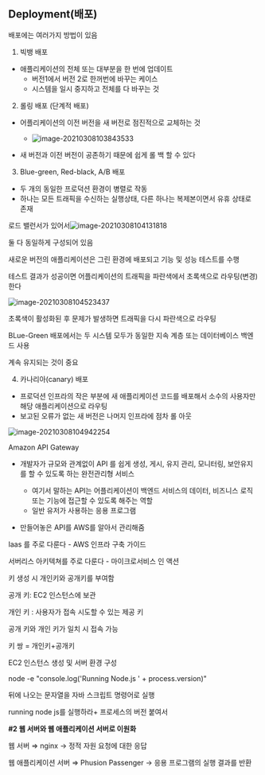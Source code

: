 ## Deployment(배포)

배포에는 여러가지 방법이 있음

1. 빅뱅 배포

- 애플리케이션의 전체 또는 대부분을 한 번에 업데이트
  - 버전1에서 버전 2로 한꺼번에 바꾸는 케이스
  - 시스템을 일시 중지하고 전체를 다 바꾸는 것

2. 롤링 배포 (단계적 배포)

- 어플리케이션의 이전 버전을 새 버전로 점진적으로 교체하는 것
  - ![image-20210308103843533](C:\Users\MIN\AppData\Roaming\Typora\typora-user-images\image-20210308103843533.png)

- 새 버전과 이전 버전이 공존하기 때문에 쉽게 롤 백 할 수 있다

3. Blue-green, Red-black, A/B 배포

- 두 개의 동일한 프로덕션 환경이 병렬로 작동
- 하나는 모든 트래픽을 수신하는 실행상태, 다른 하나는 복제본이면서 유휴 상태로 존재

로드 밸런서가 있어서![image-20210308104131818](C:\Users\MIN\AppData\Roaming\Typora\typora-user-images\image-20210308104131818.png)

둘 다 동일하게 구성되어 있음

새로운 버전의 애플리케이션은 그린 환경에 배포되고 기능 및 성능 테스트를 수행

테스트 결과가 성공이면 어플리케이션의 트래픽을 파란색에서 초록색으로 라우팅(변경)한다

![image-20210308104523437](C:\Users\MIN\AppData\Roaming\Typora\typora-user-images\image-20210308104523437.png)

초록색이 활성화된 후 문제가 발생하면 트래픽을 다시 파란색으로 라우팅

BLue-Green 배포에서는 두 시스템 모두가 동일한 지속 계층 또는 데이터베이스 백엔드 사용

계속 유지되는 것이 중요

4. 카나리아(canary) 배포

- 프로덕션 인프라의 작은 부분에 새 애플리케이션 코드를 배포해서 소수의 사용자만 해당 애플리케이션으로 라우팅
- 보고된 오류가 없는 새 버전은 나머지 인프라에 점차 롤 아웃

![image-20210308104942254](C:\Users\MIN\AppData\Roaming\Typora\typora-user-images\image-20210308104942254.png)

 Amazon API Gateway

- 개발자가 규모와 관계없이 API 를 쉽게 생성, 게시, 유지 관리, 모니터링, 보안유지를 할 수 있도록 하는 완전관리형 서비스
  - 여기서 말하는 API는 어플리케이션이 백엔드 서비스의 데이터, 비즈니스 로직 또는 기능에 접근할 수 있도록 해주는 역할
  - 일반 유저가 사용하는 응용 프로그램

-  만들어놓은 API를 AWS를 알아서 관리해줌



Iaas 를 주로 다룬다 - AWS 인프라 구축 가이드

서버리스 아키텍쳐를 주로 다룬다 - 마이크로서비스 인 액션

키 생성 시 개인키와 공개키를 부여함

공개 키: EC2 인스턴스에 보관

개인 키 : 사용자가 접속 시도할 수 있는 제공 키

공개 키와 개인 키가 일치 시 접속 가능

키 쌍 = 개인키+공개키



EC2 인스턴스 생성 및 서버 환경 구성

node -e "console.log('Running Node.js ' + process.version)"

뒤에 나오는 문자열을 자바 스크립트 명령어로 실행

running node js를 실행하라+ 프로세스의 버전 붙여서





**#2 웹 서버와 웹 애플리케이션 서버로 이원화**

웹 서버 ⇒ nginx → 정적 자원 요청에 대한 응답

웹 애플리케이션 서버 ⇒ Phusion Passenger → 응용 프로그램의 실행 결과를 반환

